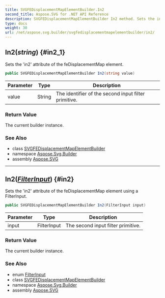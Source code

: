 ```yaml
---
title: SVGFEDisplacementMapElementBuilder.In2
second_title: Aspose.SVG for .NET API Reference
description: SVGFEDisplacementMapElementBuilder In2 method. Sets the in2 attribute of the feDisplacementMap element
type: docs
weight: 30
url: /net/aspose.svg.builder/svgfedisplacementmapelementbuilder/in2/
---
```

## In2(*string*) {#in2_1}

Sets the 'in2' attribute of the feDisplacementMap element.

```csharp
public SVGFEDisplacementMapElementBuilder In2(string value)
```

| Parameter | Type | Description |
| --- | --- | --- |
| value | String | The identifier of the second input filter primitive. |

### Return Value

The current builder instance.

### See Also

* class [SVGFEDisplacementMapElementBuilder](../)
* namespace [Aspose.Svg.Builder](../../../aspose.svg.builder/)
* assembly [Aspose.SVG](../../../)

---

## In2(*[FilterInput](../../filterinput/)*) {#in2}

Sets the 'in2' attribute of the feDisplacementMap element using a FilterInput.

```csharp
public SVGFEDisplacementMapElementBuilder In2(FilterInput input)
```

| Parameter | Type | Description |
| --- | --- | --- |
| input | FilterInput | The second input filter primitive. |

### Return Value

The current builder instance.

### See Also

* enum [FilterInput](../../filterinput/)
* class [SVGFEDisplacementMapElementBuilder](../)
* namespace [Aspose.Svg.Builder](../../../aspose.svg.builder/)
* assembly [Aspose.SVG](../../../)
